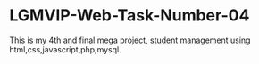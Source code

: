 # LGMVIP-Web-Task-Number-04
This is my 4th and final mega project, student management using html,css,javascript,php,mysql.
